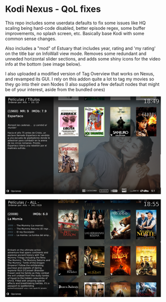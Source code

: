 # Kodi Nexus - QoL fixes

This repo includes some userdata defaults to fix some issues like HQ scaling being hard-code disabled, better episode regex, some buffer improvements, no splash screen, etc. Basically base Kodi with some common sense changes.

Also includes a "mod" of Estuary that includes year, rating and 'my rating' on the title bar on InfoWall view mode. Removes some redundant and unneded horizontal slider sections, and adds some shiny icons for the video info at the bottom (see image below).

I also uploaded a modified version of Tag Overview that works on Nexus, and revamped its GUI. I rely on this addon quite a lot to tag my movies so they go into their own Nodes (I also supplied a few default nodes that might be of your interest, aside from the bundled ones)

![](https://github.com/Dogway/Kodi/blob/main/images/A_logos.png)

![](https://github.com/Dogway/Kodi/blob/main/images/B_collections.png)